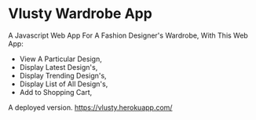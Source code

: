 # Vlusty Wardrobe App

A Javascript Web App For A Fashion Designer's Wardrobe, With This Web App:
  - View A Particular Design,
  - Display Latest Design's,
  - Display Trending Design's,
  - Display List of All Design's,
  - Add to Shopping Cart,
  
  A deployed version. https://vlusty.herokuapp.com/
